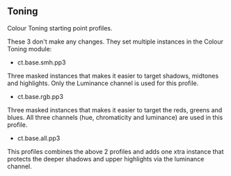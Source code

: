 ## Toning

Colour Toning starting point profiles.

These 3 don't make any changes. They set multiple instances in the Colour Toning module:

* ct.base.smh.pp3

Three masked instances that makes it easier to target shadows, midtones and highlights. Only the Luminance channel is used for this profile.

* ct.base.rgb.pp3

Three masked instances that makes it easier to target the reds, greens and blues. All three channels (hue, chromaticity and luminance) are used in this profile.

* ct.base.all.pp3

This profiles combines the above 2 profiles and adds one xtra instance that protects the deeper shadows and upper highlights via the luminance channel.

